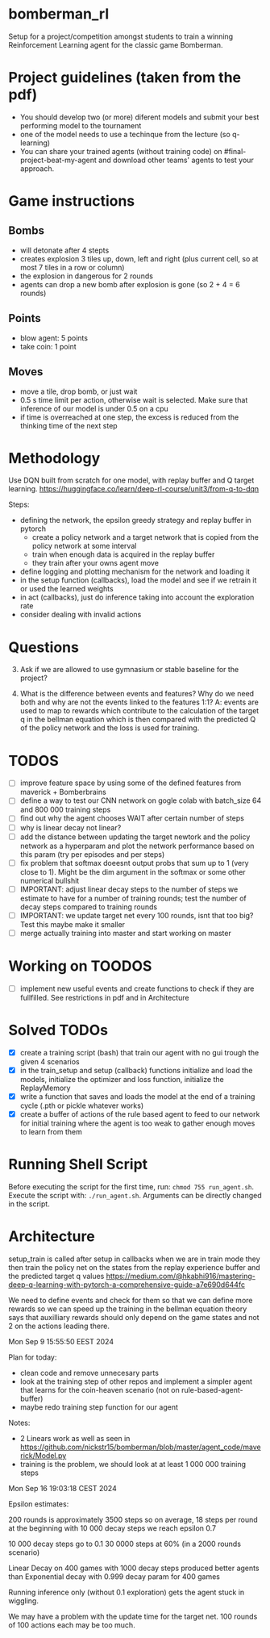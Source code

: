 # bomberman_rl
Setup for a project/competition amongst students to train a winning Reinforcement Learning agent for the classic game Bomberman.

# Project guidelines (taken from the pdf)

- You should develop two (or more) diferent models and submit your best performing model to the tournament
- one of the model needs to use a techinque from the lecture (so q-learning)
- You can share your trained agents (without training code) on #final-project-beat-my-agent and download other teams' agents to test your approach.


# Game instructions

## Bombs
- will detonate after 4 stepts
- creates explosion 3 tiles up, down, left and right (plus current cell, so at most 7 tiles in a row or column)
- the explosion in dangerous for 2 rounds
- agents can drop a new bomb after explosion is gone (so 2 + 4 = 6 rounds)

## Points
- blow agent: 5 points
- take coin: 1 point

## Moves
- move a tile, drop bomb, or just wait
- 0.5 s time limit per action, otherwise wait is selected. Make sure that inference of our model is under 0.5 on a cpu
- if time is overreached at one step, the excess is reduced from the thinking time of the next step


# Methodology

Use DQN built from scratch for one model, with replay buffer and Q target learning.
https://huggingface.co/learn/deep-rl-course/unit3/from-q-to-dqn

Steps:

- defining the network, the epsilon greedy strategy and replay buffer in pytorch
    - create a policy network and a target network that is copied from the policy network at some interval
    - train when enough data is acquired in the replay buffer
    - they train after your owns agent move
- define logging and plotting mechanism for the network and loading it
- in the setup function (callbacks), load the model and see if we retrain it or used the learned weights
- in act (callbacks), just do inference taking into account the exploration rate
- consider dealing with invalid actions

# Questions

3. Ask if we are allowed to use gymnasium or stable baseline for the project?

4. What is the difference between events and features? Why do we need both and why are not the events linked to the features 1:1?
   A: events are used to map to rewards which contribute to the calculation of the target q in the bellman equation which is then compared with the predicted Q of the policy network and the loss is used for training.

# TODOS

- [ ] improve feature space by using some of the defined features from maverick + Bomberbrains
- [ ] define a way to test our CNN network on gogle colab with batch_size 64 and 800 000 training steps
- [ ] find out why the agent chooses WAIT after certain number of steps
- [ ] why is linear decay not linear?
- [ ] add the distance between updating the target newtork and the policy network as a hyperparam and plot the network performance based on this param (try per episodes and per steps)
- [ ] fix problem that softmax doeesnt output probs that sum up to 1 (very close to 1). Might be the dim argument in the softmax or some other numerical bullshit
- [ ] IMPORTANT: adjust linear decay steps to the number of steps we estimate to have for a number of training rounds; test the number of decay steps compared to training rounds
- [ ] IMPORTANT: we update target net every 100 rounds, isnt that too big? Test this maybe make it smaller
- [ ] merge actually training into master and start working on master
# Working on TOODOS
- [ ] implement new useful events and create functions to check if they are fullfilled. See restrictions in pdf and in Architecture


# Solved TODOs
- [X] create a training script (bash) that train our agent with no gui trough the given 4 scenarios
- [X] in the train_setup and setup (callback) functions initialize and load the models, initialize the optimizer and loss function, initialize the ReplayMemory
- [X] write a function that saves and loads the model at the end of a training cycle (.pth or pickle whatever works)
- [X] create a buffer of actions of the rule based agent to feed to our network for initial training where the agent is too weak to gather enough moves to learn from them

# Running Shell Script
Before executing the script for the first time, run: `chmod 755 run_agent.sh`.
Execute the script with: `./run_agent.sh`.
Arguments can be directly changed in the script.

# Architecture

setup_train is called after setup in callbacks when we are in train mode
they then train the policy net on the states from the replay experience buffer and the predicted target q values
https://medium.com/@hkabhi916/mastering-deep-q-learning-with-pytorch-a-comprehensive-guide-a7e690d644fc

We need to define events and check for them so that we can define more rewards so we can speed up the training in the bellman equation
theory says that auxilliary rewards should only depend on the game states and not 2 on the actions leading there.


Mon Sep  9 15:55:50 EEST 2024

Plan for today:
- clean code and remove unnecesary parts
- look at the training step of other repos and implement a simpler agent that learns for the coin-heaven scenario (not on rule-based-agent-buffer)
- maybe redo training step function for our agent

Notes:
- 2 Linears work as well as seen in https://github.com/nickstr15/bomberman/blob/master/agent_code/maverick/Model.py
- training is the problem, we should look at at least 1 000 000 training steps


Mon Sep 16 19:03:18 CEST 2024

Epsilon estimates:

200 rounds is approximately 3500 steps so on average, 18 steps per round at the beginning
with 10 000 decay steps we reach epsilon 0.7

10 000 decay steps go to 0.1 30 0000 steps at 60% (in a 2000 rounds scenario)

Linear Decay on 400 games with 1000 decay steps produced better agents than Exponential decay with 0.999 decay param for 400 games

Running inference only (without 0.1 exploration) gets the agent stuck in wiggling.

We may have a problem with the update time for the target net. 100 rounds of 100 actions each may be too much.